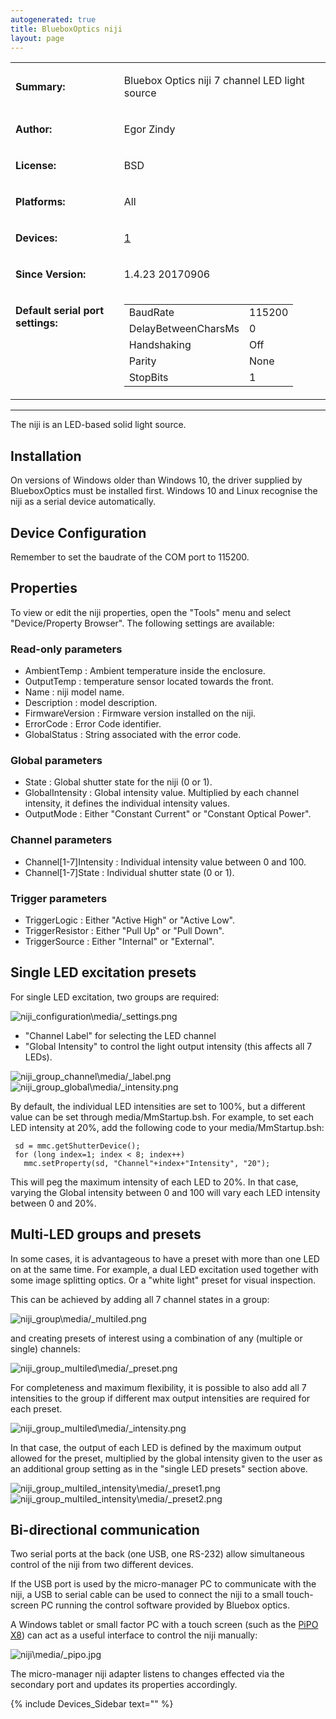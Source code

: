 ```yaml
---
autogenerated: true
title: BlueboxOptics niji
layout: page
---
```


<table>

<tr>

<td markdown="1">

**Summary:**

</td>

<td markdown="1">

Bluebox Optics niji 7 channel LED light source

</td>

</tr>

<tr>

<td markdown="1">

**Author:**

</td>

<td markdown="1">

Egor Zindy

</td>

</tr>

<tr>

<td markdown="1">

**License:**

</td>

<td markdown="1">

BSD

</td>

</tr>

<tr>

<td markdown="1">

**Platforms:**

</td>

<td markdown="1">

All

</td>

</tr>

<tr>

<td markdown="1">

**Devices:**

</td>

<td markdown="1">

[1](http://www.blueboxoptics.com/)

</td>

</tr>

<tr>

<td markdown="1">

**Since Version:**

</td>

<td markdown="1">

1.4.23 20170906

</td>

</tr>

<tr>

<td markdown="1" valign=top>

**Default serial port settings:**

</td>

<td markdown="1" valign=top>

|                     |        |
| ------------------- | ------ |
| BaudRate            | 115200 |
| DelayBetweenCharsMs | 0      |
| Handshaking         | Off    |
| Parity              | None   |
| StopBits            | 1      |

</td>

</tr>

</table>

-----

The niji is an LED-based solid light source.

## Installation

On versions of Windows older than Windows 10, the driver supplied by
BlueboxOptics must be installed first. Windows 10 and Linux recognise
the niji as a serial device automatically.

## Device Configuration

Remember to set the baudrate of the COM port to 115200.

## Properties

To view or edit the niji properties, open the "Tools" menu and select
"Device/Property Browser". The following settings are available:

### Read-only parameters

  - AmbientTemp : Ambient temperature inside the enclosure.
  - OutputTemp : temperature sensor located towards the front.
  - Name : niji model name.
  - Description : model description.
  - FirmwareVersion : Firmware version installed on the niji.
  - ErrorCode : Error Code identifier.
  - GlobalStatus : String associated with the error code.

### Global parameters

  - State : Global shutter state for the niji (0 or 1).
  - GlobalIntensity : Global intensity value. Multiplied by each channel
    intensity, it defines the individual intensity values.
  - OutputMode : Either "Constant Current" or "Constant Optical Power".

### Channel parameters

  - Channel\[1-7\]Intensity : Individual intensity value between 0 and
    100.
  - Channel\[1-7\]State : Individual shutter state (0 or 1).

### Trigger parameters

  - TriggerLogic : Either "Active High" or "Active Low".
  - TriggerResistor : Either "Pull Up" or "Pull Down".
  - TriggerSource : Either "Internal" or "External".

## Single LED excitation presets

For single LED excitation, two groups are required:

![niji\_configuration\media/_settings.png](media/Niji_configuration_settings.png
"media/Niji_configuration_settings.png")

  - "Channel Label" for selecting the LED channel
  - "Global Intensity" to control the light output intensity (this
    affects all 7 LEDs).

![niji\_group\_channel\media/_label.png](media/Niji_group_channel_label.png
"media/Niji_group_channel_label.png")
![niji\_group\_global\media/_intensity.png](media/Niji_group_global_intensity.png
"media/Niji_group_global_intensity.png")

By default, the individual LED intensities are set to 100%, but a
different value can be set through media/MmStartup.bsh. For example, to set
each LED intensity at 20%, add the following code to your media/MmStartup.bsh:

` sd = mmc.getShutterDevice();`  
` for (long index=1; index < 8; index++)`  
`   mmc.setProperty(sd, "Channel"+index+"Intensity", "20");`

This will peg the maximum intensity of each LED to 20%. In that case,
varying the Global intensity between 0 and 100 will vary each LED
intensity between 0 and 20%.

## Multi-LED groups and presets

In some cases, it is advantageous to have a preset with more than one
LED on at the same time. For example, a dual LED excitation used
together with some image splitting optics. Or a "white light" preset for
visual inspection.

This can be achieved by adding all 7 channel states in a group:

![niji\_group\media/_multiled.png](media/Niji_group_multiled.png
"media/Niji_group_multiled.png")

and creating presets of interest using a combination of any (multiple or
single) channels:

![niji\_group\_multiled\media/_preset.png](media/Niji_group_multiled_preset.png
"media/Niji_group_multiled_preset.png")

For completeness and maximum flexibility, it is possible to also add all
7 intensities to the group if different max output intensities are
required for each preset.

![niji\_group\_multiled\media/_intensity.png](media/Niji_group_multiled_intensity.png
"media/Niji_group_multiled_intensity.png")

In that case, the output of each LED is defined by the maximum output
allowed for the preset, multiplied by the global intensity given to the
user as an additional group setting as in the "single LED presets"
section above.

![niji\_group\_multiled\_intensity\media/_preset1.png](media/Niji_group_multiled_intensity_preset1.png
"media/Niji_group_multiled_intensity_preset1.png")
![niji\_group\_multiled\_intensity\media/_preset2.png](media/Niji_group_multiled_intensity_preset2.png
"media/Niji_group_multiled_intensity_preset2.png")

## Bi-directional communication

Two serial ports at the back (one USB, one RS-232) allow simultaneous
control of the niji from two different devices.

If the USB port is used by the micro-manager PC to communicate with the
niji, a USB to serial cable can be used to connect the niji to a small
touch-screen PC running the control software provided by Bluebox optics.

A Windows tablet or small factor PC with a touch screen (such as the
[PiPO X8](https://www.startpage.com/do/dsearch?query=pipo+x8)) can act
as a useful interface to control the niji manually:

![niji\media/_pipo.jpg](media/Niji_pipo.jpg "media/Niji_pipo.jpg")

The micro-manager niji adapter listens to changes effected via the
secondary port and updates its properties accordingly.

{% include Devices_Sidebar text="" %}
